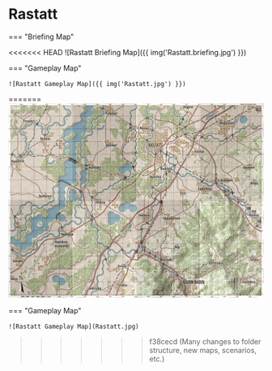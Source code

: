 # Rastatt

=== "Briefing Map"

<<<<<<< HEAD
    ![Rastatt Briefing Map]({{ img('Rastatt.briefing.jpg') }})

=== "Gameplay Map"

    ![Rastatt Gameplay Map]({{ img('Rastatt.jpg') }})
=======
    ![Rastatt Briefing Map](Rastatt.briefing.jpg)

=== "Gameplay Map"

    ![Rastatt Gameplay Map](Rastatt.jpg)
>>>>>>> f38cecd (Many changes to folder structure, new maps, scenarios, etc.)
